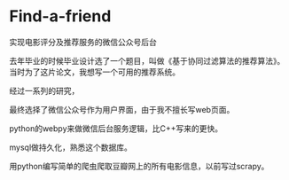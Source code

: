 # Find-a-friend
实现电影评分及推荐服务的微信公众号后台

去年毕业的时候毕业设计选了一个题目，叫做《基于协同过滤算法的推荐算法》。当时为了这片论文，我想写一个可用的推荐系统。

经过一系列的研究，

最终选择了微信公众号作为用户界面，由于我不擅长写web页面。

python的webpy来做微信后台服务逻辑，比C++写来的更快。

mysql做持久化，熟悉这个数据库。

用python编写简单的爬虫爬取豆瓣网上的所有电影信息，以前写过scrapy。



